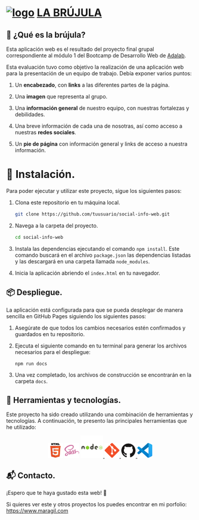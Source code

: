# <a href="https://social-info-web.maragil.com/" target="_blank" rel="noreferrer"><img src="./src/images/brújula.jpg" alt="logo" width="100" height="50"/></a> [LA BRÚJULA](https://social-info-web.maragil.com/)


## 🧭	¿Qué es la brújula?

Esta aplicación web es el resultado del proyecto final grupal correspondiente al módulo 1 del Bootcamp de Desarrollo Web de [Adalab](https://adalab.es/).

Esta evaluación tuvo como objetivo la realización de una aplicación web para la presentación de un equipo de trabajo. Debía exponer varios puntos:
1. Un **encabezado**, con **links** a las diferentes partes de la página.

2. Una **imagen** que representa al grupo.

3. Una **información general** de nuestro equipo, con nuestras fortalezas y debilidades.

4. Una breve información de cada una de nosotras, así como acceso a nuestras **redes sociales**.

5. Un **pie de página** con información general y links de acceso a nuestra información.


# 🚀 Instalación.

Para poder ejecutar y utilizar este proyecto, sigue los siguientes pasos:

1. Clona este repositorio en tu máquina local.
   ```bash
   git clone https://github.com/tuusuario/social-info-web.git
   ```
2. Navega a la carpeta del proyecto.
   ```bash
   cd social-info-web
   ```
3. Instala las dependencias ejecutando el comando `npm install`. Este comando buscará en el archivo `package.json` las dependencias listadas y las descargará en una carpeta llamada `node_modules`.

4. Inicia la aplicación abriendo el `index.html` en tu navegador.


## 📦 Despliegue.

La aplicación está configurada para que se pueda desplegar de manera sencilla en GitHub Pages siguiendo los siguientes pasos:
  1. Asegúrate de que todos los cambios necesarios estén confirmados y guardados en tu repositorio.
  2. Ejecuta el siguiente comando en tu terminal para generar los archivos necesarios para el despliegue:
     
     ```bash
     npm run docs
     ```
  3. Una vez completado, los archivos de construcción se encontrarán en la carpeta `docs`.


## 🧰 Herramientas y tecnologías.

Este proyecto ha sido creado utilizando una combinación de herramientas y tecnologías. A continuación, te presento las principales herramientas que he utilizado:

<p align= 'center'>
<a href="https://www.w3schools.com/html/" target="_blank" rel="noreferrer"><img src="https://raw.githubusercontent.com/devicons/devicon/master/icons/html5/html5-original-wordmark.svg" alt="html5" width="40" height="40"/></a>
<a href="https://sass-lang.com" target="_blank" rel="noreferrer"><img src="https://raw.githubusercontent.com/devicons/devicon/master/icons/sass/sass-original.svg" alt="sass" width="40" height="40"/></a>
<a href="https://nodejs.org" target="_blank" rel="noreferrer"> <img src="https://raw.githubusercontent.com/devicons/devicon/master/icons/nodejs/nodejs-original-wordmark.svg" alt="nodejs" width="60" height="60"/> </a>
<a href="https://git-scm.com/" target="_blank" rel="noreferrer"> <img src="https://raw.githubusercontent.com/devicons/devicon/master/icons/git/git-original.svg" alt="git" width="40" height="40"/> </a>  
 <a href="https://github.com/" target="_blank" rel="noreferrer"> <img src="https://raw.githubusercontent.com/devicons/devicon/master/icons/github/github-original.svg" width="40" height="40"/> </a>
<a href="https://code.visualstudio.com/" target="_blank" rel="noreferrer"> <img src="https://raw.githubusercontent.com/devicons/devicon/master/icons/vscode/vscode-original.svg" alt="vscode" width="40" height="40"/> </a>
</p>

## 📬 Contacto.
¡Espero que te haya gustado esta web! 💚

Si quieres ver este y otros proyectos los puedes encontrar en mi porfolio: <https://www.maragil.com> 
